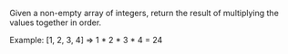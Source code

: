 Given a non-empty array of integers, return the result of multiplying the values together in order.

Example:
[1, 2, 3, 4] => 1 * 2 * 3 * 4 = 24
